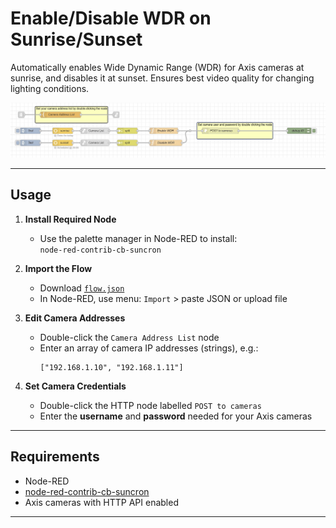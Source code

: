 # Enable/Disable WDR on Sunrise/Sunset

Automatically enables Wide Dynamic Range (WDR) for Axis cameras at sunrise, and disables it at sunset. Ensures best video quality for changing lighting conditions.

![Flow screenshot](./screenshot.jpg)

---

## Usage

1. **Install Required Node**  
   - Use the palette manager in Node-RED to install:  
     `node-red-contrib-cb-suncron`

2. **Import the Flow**  
   - Download [`flow.json`](./flow.json)
   - In Node-RED, use menu: `Import` > paste JSON or upload file

3. **Edit Camera Addresses**  
   - Double-click the `Camera Address List` node  
   - Enter an array of camera IP addresses (strings), e.g.:  
     ```
     ["192.168.1.10", "192.168.1.11"]
     ```

4. **Set Camera Credentials**  
   - Double-click the HTTP node labelled `POST to cameras`
   - Enter the **username** and **password** needed for your Axis cameras


---

## Requirements

- Node-RED
- [node-red-contrib-cb-suncron](https://flows.nodered.org/node/node-red-contrib-cb-suncron)
- Axis cameras with HTTP API enabled

---


